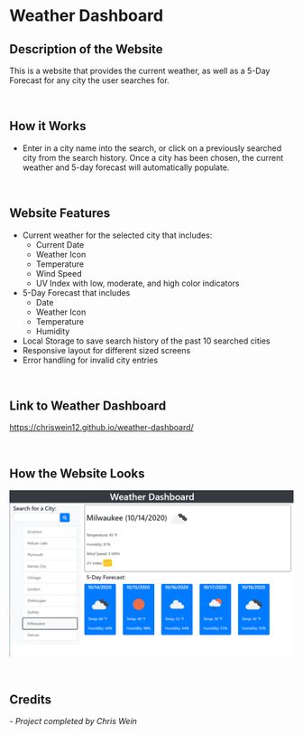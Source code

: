 # Weather Dashboard

## Description of the Website
This is a website that provides the current weather, as well as a 5-Day Forecast for any city the user searches for.

<br/>

## How it Works
* Enter in a city name into the search, or click on a previously searched city from the search history. Once a city has been chosen, the current weather and 5-day forecast will automatically populate.

<br/>

## Website Features
* Current weather for the selected city that includes:
    * Current Date
    * Weather Icon
    * Temperature
    * Wind Speed
    * UV Index with low, moderate, and high color indicators
* 5-Day Forecast that includes
    * Date
    * Weather Icon
    * Temperature 
    * Humidity
* Local Storage to save search history of the past 10 searched cities
* Responsive layout for different sized screens
* Error handling for invalid city entries
  
<br/>

## Link to Weather Dashboard
https://chriswein12.github.io/weather-dashboard/

<br/>

## How the Website Looks

![image of the website](./assets/weather-dashboard-image.png)

<br/>

## Credits

*- Project completed by Chris Wein*